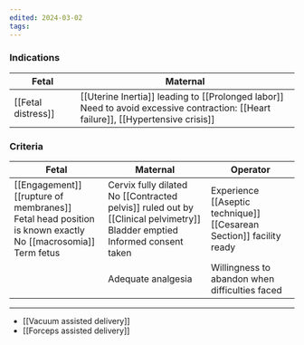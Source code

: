 ```yaml
---
edited: 2024-03-02
tags:
---
```

### Indications

| Fetal                  | Maternal                                                                                                                               |
| ---------------------- | -------------------------------------------------------------------------------------------------------------------------------------- |
| [[Fetal distress]]<br> | [[Uterine Inertia]] leading to [[Prolonged labor]] <br>Need to avoid excessive contraction: [[Heart failure]], [[Hypertensive crisis]] |
### Criteria

| Fetal                                                                                                                  | Maternal                                                                                                                               | Operator                                                                       |
| ---------------------------------------------------------------------------------------------------------------------- | -------------------------------------------------------------------------------------------------------------------------------------- | ------------------------------------------------------------------------------ |
| [[Engagement]]<br>[[rupture of membranes]]<br>Fetal head position is known exactly<br>No [[macrosomia]]<br>Term fetus  | Cervix fully dilated<br>No [[Contracted pelvis]] ruled out by [[Clinical pelvimetry]]<br>Bladder emptied<br>Informed consent taken<br> | Experience<br>[[Aseptic technique]]<br>[[Cesarean Section]] facility ready<br> |
|                                                                                                                        | Adequate analgesia                                                                                                                     | Willingness to abandon when difficulties faced                                 |


---

- [[Vacuum assisted delivery]]
- [[Forceps assisted delivery]]  
